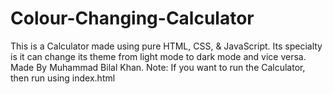 # Colour-Changing-Calculator
This is a Calculator made using pure HTML, CSS, & JavaScript. Its specialty is it can change its theme from light mode to dark mode and vice versa. Made By Muhammad Bilal Khan. Note: If you want to run the Calculator, then run using index.html

